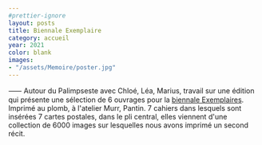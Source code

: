 ```yaml
---
#prettier-ignore
layout: posts
title: Biennale Exemplaire
category: accueil
year: 2021
color: blank
images:
- "/assets/Memoire/poster.jpg"
---
```


⸺ Autour du Palimpseste avec Chloé, Léa, Marius, travail sur une édition qui présente une sélection de 6 ouvrages pour la [biennale Exemplaires][1]. Imprimé au plomb, à l'atelier Murr, Pantin. 7 cahiers dans lesquels sont insérées 7 cartes postales, dans le pli central, elles viennent d'une collection de 6000 images sur lesquelles nous avons imprimé un second récit.

[1]: https://exemplaires2021.fr/home
[2]: https://www.youtube.com/watch?v=X6lXZBT749w
